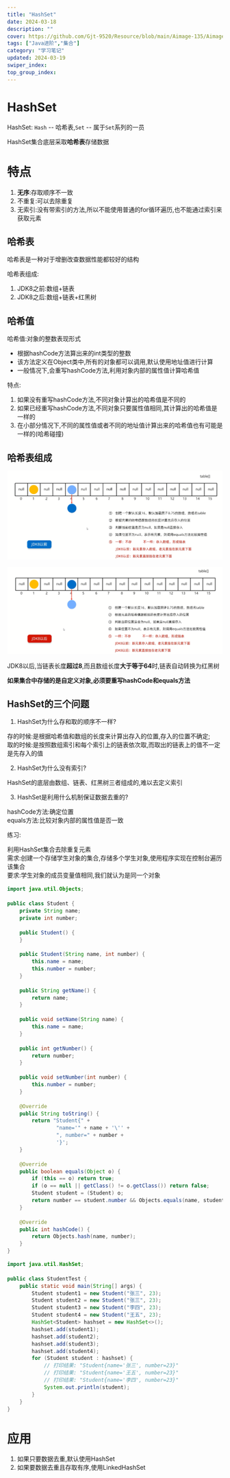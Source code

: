 ```yaml
---
title: "HashSet"
date: 2024-03-18
description: ""
cover: https://github.com/Gjt-9520/Resource/blob/main/Aimage-135/Aimage81.jpg?raw=true
tags: ["Java进阶","集合"]
category: "学习笔记"
updated: 2024-03-19
swiper_index:
top_group_index:
---
```


# HashSet

HashSet: `Hash` -- 哈希表,`Set` -- 属于`Set`系列的一员

HashSet集合底层采取**哈希表**存储数据

# 特点

1. **无序**:存取顺序不一致
2. 不重复:可以去除重复
3. 无索引:没有带索引的方法,所以不能使用普通的for循环遍历,也不能通过索引来获取元素

## 哈希表

哈希表是一种对于增删改查数据性能都较好的结构

哈希表组成:
1. JDK8之前:数组+链表
2. JDK8之后:数组+链表+红黑树

## 哈希值

哈希值:对象的整数表现形式

- 根据hashCode方法算出来的int类型的整数
- 该方法定义在Object类中,所有的对象都可以调用,默认使用地址值进行计算
- 一般情况下,会重写hashCode方法,利用对象内部的属性值计算哈希值

特点:
1. 如果没有重写hashCode方法,不同对象计算出的哈希值是不同的
2. 如果已经重写hashCode方法,不同对象只要属性值相同,其计算出的哈希值是一样的
3. 在小部分情况下,不同的属性值或者不同的地址值计算出来的哈希值也有可能是一样的(哈希碰撞)

## 哈希表组成

![JDK8之前底层原理](../images/JDK8之前底层原理.png)

![JDK8之后底层原理](../images/JDK8之后底层原理.png)

JDK8以后,当链表长度**超过8**,而且数组长度**大于等于64**时,链表自动转换为红黑树

**如果集合中存储的是自定义对象,必须要重写hashCode和equals方法**

## HashSet的三个问题

1. HashSet为什么存和取的顺序不一样?

存的时候:是根据哈希值和数组的长度来计算出存入的位置,存入的位置不确定;               
取的时候:是按照数组索引和每个索引上的链表依次取,而取出的链表上的值不一定是先存入的值

2. HashSet为什么没有索引?

HashSet的底层由数组、链表、红黑树三者组成的,难以去定义索引

3. HashSet是利用什么机制保证数据去重的?

hashCode方法:确定位置                   
equals方法:比较对象内部的属性值是否一致                  

练习:

利用HashSet集合去除重复元素                              
需求:创建一个存储学生对象的集合,存储多个学生对象,使用程序实现在控制台遍历该集合                 
要求:学生对象的成员变量值相同,我们就认为是同一个对象          

```java
import java.util.Objects;

public class Student {
    private String name;
    private int number;

    public Student() {
    }

    public Student(String name, int number) {
        this.name = name;
        this.number = number;
    }

    public String getName() {
        return name;
    }

    public void setName(String name) {
        this.name = name;
    }

    public int getNumber() {
        return number;
    }

    public void setNumber(int number) {
        this.number = number;
    }

    @Override
    public String toString() {
        return "Student{" +
                "name='" + name + '\'' +
                ", number=" + number +
                '}';
    }

    @Override
    public boolean equals(Object o) {
        if (this == o) return true;
        if (o == null || getClass() != o.getClass()) return false;
        Student student = (Student) o;
        return number == student.number && Objects.equals(name, student.name);
    }

    @Override
    public int hashCode() {
        return Objects.hash(name, number);
    }
}
```

```java
import java.util.HashSet;

public class StudentTest {
    public static void main(String[] args) {
        Student student1 = new Student("张三", 23);
        Student student2 = new Student("张三", 23);
        Student student3 = new Student("李四", 23);
        Student student4 = new Student("王五", 23);
        HashSet<Student> hashset = new HashSet<>();
        hashset.add(student1);
        hashset.add(student2);
        hashset.add(student3);
        hashset.add(student4);
        for (Student student : hashset) {
            // 打印结果: "Student{name='张三', number=23}"
            // 打印结果: "Student{name='王五', number=23}"
            // 打印结果: "Student{name='李四', number=23}"
            System.out.println(student);
        }
    }
}
```

# 应用

1. 如果只要数据去重,默认使用HashSet               
2. 如果要数据去重且存取有序,使用LinkedHashSet  